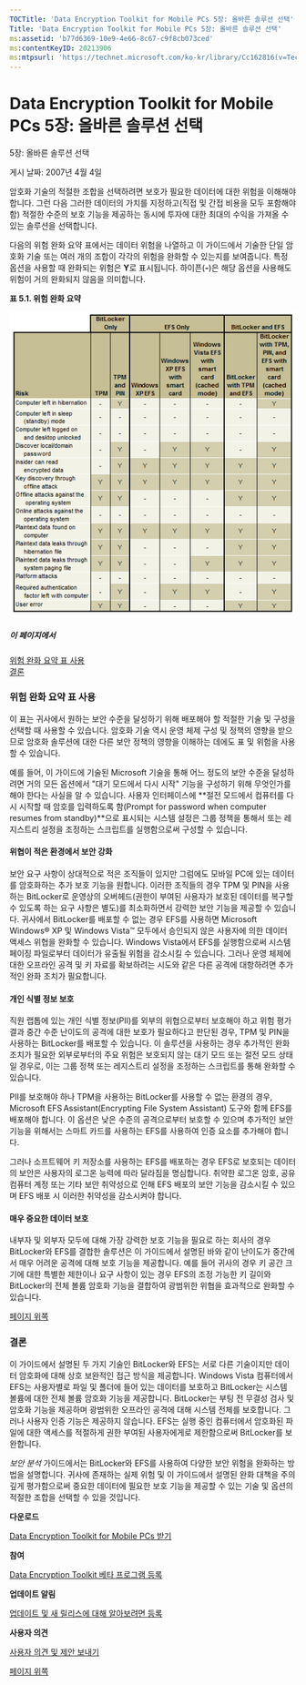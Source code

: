 ```yaml
---
TOCTitle: 'Data Encryption Toolkit for Mobile PCs 5장: 올바른 솔루션 선택'
Title: 'Data Encryption Toolkit for Mobile PCs 5장: 올바른 솔루션 선택'
ms:assetid: 'b77d6369-10e9-4e66-8c67-c9f8cb073ced'
ms:contentKeyID: 20213906
ms:mtpsurl: 'https://technet.microsoft.com/ko-kr/library/Cc162816(v=TechNet.10)'
---
```


Data Encryption Toolkit for Mobile PCs 5장: 올바른 솔루션 선택
==============================================================

5장: 올바른 솔루션 선택

게시 날짜: 2007년 4월 4일

암호화 기술의 적절한 조합을 선택하려면 보호가 필요한 데이터에 대한 위험을 이해해야 합니다. 그런 다음 그러한 데이터의 가치를 지정하고(직접 및 간접 비용을 모두 포함해야 함) 적절한 수준의 보호 기능을 제공하는 동시에 투자에 대한 최대의 수익을 가져올 수 있는 솔루션을 선택합니다.

다음의 위험 완화 요약 표에서는 데이터 위험을 나열하고 이 가이드에서 기술한 단일 암호화 기술 또는 여러 개의 조합이 각각의 위험을 완화할 수 있는지를 보여줍니다. 특정 옵션을 사용할 때 완화되는 위험은 **Y**로 표시됩니다. 하이픈(**-**)은 해당 옵션을 사용해도 위험이 거의 완화되지 않음을 의미합니다.

**표 5.1. 위험 완화 요약**

![](images/Cc162816.865b473f-87a8-459c-80f3-79361863d073(ko-kr,TechNet.10).gif)
##### 이 페이지에서

[](#ecaa)[위험 완화 요약 표 사용](#ecaa)  
[](#ebaa)[결론](#ebaa)  

### 위험 완화 요약 표 사용

이 표는 귀사에서 원하는 보안 수준을 달성하기 위해 배포해야 할 적절한 기술 및 구성을 선택할 때 사용할 수 있습니다. 암호화 기술 역시 운영 체제 구성 및 정책의 영향을 받으므로 암호화 솔루션에 대한 다른 보안 정책의 영향을 이해하는 데에도 표 및 위험을 사용할 수 있습니다.

예를 들어, 이 가이드에 기술된 Microsoft 기술을 통해 어느 정도의 보안 수준을 달성하려면 거의 모든 옵션에서 "대기 모드에서 다시 시작" 기능을 구성하기 위해 무엇인가를 해야 한다는 사실을 알 수 있습니다. 사용자 인터페이스에 **절전 모드에서 컴퓨터를 다시 시작할 때 암호를 입력하도록 함(Prompt for password when computer resumes from standby)**으로 표시되는 시스템 설정은 그룹 정책을 통해서 또는 레지스트리 설정을 조정하는 스크립트를 실행함으로써 구성할 수 있습니다.

#### 위협이 적은 환경에서 보안 강화

보안 요구 사항이 상대적으로 적은 조직들이 있지만 그럼에도 모바일 PC에 있는 데이터를 암호화하는 추가 보호 기능을 원합니다. 이러한 조직들의 경우 TPM 및 PIN을 사용하는 BitLocker로 운영상의 오버헤드(권한이 부여된 사용자가 보호된 데이터를 복구할 수 있도록 하는 요구 사항은 별도)를 최소화하면서 강력한 보안 기능을 제공할 수 있습니다. 귀사에서 BitLocker를 배포할 수 없는 경우 EFS를 사용하면 Microsoft Windows® XP 및 Windows Vista™ 모두에서 승인되지 않은 사용자에 의한 데이터 액세스 위협을 완화할 수 있습니다. Windows Vista에서 EFS를 실행함으로써 시스템 페이징 파일로부터 데이터가 유출될 위험을 감소시킬 수 있습니다. 그러나 운영 체제에 대한 오프라인 공격 및 키 자료를 확보하려는 시도와 같은 다른 공격에 대항하려면 추가적인 완화 조치가 필요합니다.

#### 개인 식별 정보 보호

직원 랩톱에 있는 개인 식별 정보(PII)를 외부의 위협으로부터 보호해야 하고 위험 평가 결과 중간 수준 난이도의 공격에 대한 보호가 필요하다고 판단된 경우, TPM 및 PIN을 사용하는 BitLocker를 배포할 수 있습니다. 이 솔루션을 사용하는 경우 추가적인 완화 조치가 필요한 외부로부터의 주요 위험은 보호되지 않는 대기 모드 또는 절전 모드 상태일 경우로, 이는 그룹 정책 또는 레지스트리 설정을 조정하는 스크립트를 통해 완화할 수 있습니다.

PII를 보호해야 하나 TPM을 사용하는 BitLocker를 사용할 수 없는 환경의 경우, Microsoft EFS Assistant(Encrypting File System Assistant) 도구와 함께 EFS를 배포해야 합니다. 이 옵션은 낮은 수준의 공격으로부터 보호할 수 있으며 추가적인 보안 기능을 위해서는 스마트 카드를 사용하는 EFS를 사용하여 인증 요소를 추가해야 합니다.

그러나 소프트웨어 키 저장소를 사용하는 EFS를 배포하는 경우 EFS로 보호되는 데이터의 보안은 사용자의 로그온 능력에 따라 달라짐을 명심합니다. 취약한 로그온 암호, 공유 컴퓨터 계정 또는 기타 보안 취약성으로 인해 EFS 배포의 보안 기능을 감소시킬 수 있으며 EFS 배포 시 이러한 취약성을 감소시켜야 합니다.

#### 매우 중요한 데이터 보호

내부자 및 외부자 모두에 대해 가장 강력한 보호 기능을 필요로 하는 회사의 경우 BitLocker와 EFS를 결합한 솔루션은 이 가이드에서 설명된 바와 같이 난이도가 중간에서 매우 어려운 공격에 대해 보호 기능을 제공합니다. 예를 들어 귀사의 경우 키 공간 크기에 대한 특별한 제한이나 요구 사항이 있는 경우 EFS의 조정 가능한 키 길이와 BitLocker의 전체 볼륨 암호화 기능을 결합하여 광범위한 위협을 효과적으로 완화할 수 있습니다.

[](#mainsection)[페이지 위쪽](#mainsection)

### 결론

이 가이드에서 설명된 두 가지 기술인 BitLocker와 EFS는 서로 다른 기술이지만 데이터 암호화에 대해 상호 보완적인 접근 방식을 제공합니다. Windows Vista 컴퓨터에서 EFS는 사용자별로 파일 및 폴더에 들어 있는 데이터를 보호하고 BitLocker는 시스템 볼륨에 대한 전체 볼륨 암호화 기능을 제공합니다. BitLocker는 부팅 전 무결성 검사 및 암호화 기능을 제공하며 광범위한 오프라인 공격에 대해 시스템 전체를 보호합니다. 그러나 사용자 인증 기능은 제공하지 않습니다. EFS는 실행 중인 컴퓨터에서 암호화된 파일에 대한 액세스를 적절하게 권한 부여된 사용자에게로 제한함으로써 BitLocker를 보완합니다.

*보안 분석* 가이드에서는 BitLocker와 EFS를 사용하여 다양한 보안 위험을 완화하는 방법을 설명합니다. 귀사에 존재하는 실제 위험 및 이 가이드에서 설명된 완화 대책을 주의 깊게 평가함으로써 중요한 데이터에 필요한 보호 기능을 제공할 수 있는 기술 및 옵션의 적절한 조합을 선택할 수 있을 것입니다.

**다운로드**

[Data Encryption Toolkit for Mobile PCs 받기](https://go.microsoft.com/fwlink/?linkid=81666)

**참여**

[Data Encryption Toolkit 베타 프로그램 등록](https://connect.microsoft.com/invitationuse.aspx?programid=790&invitationid=desa-r7gd-3f73&siteid=14)

**업데이트 알림**

[업데이트 및 새 릴리스에 대해 알아보려면 등록](https://go.microsoft.com/fwlink/?linkid=54982)

**사용자 의견**

[사용자 의견 및 제안 보내기](mailto:secwish@microsoft.com?subject=data%20encryption%20toolkit%20for%20mobile%20pcs%20security%20analysis%20on%20technet)

[](#mainsection)[페이지 위쪽](#mainsection)
